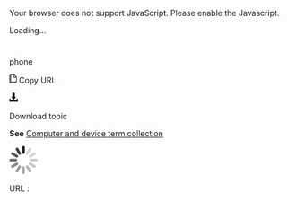 Your browser does not support JavaScript. Please enable the Javascript.

Loading...

# 

phone

![Copy URL](media/phone/Copy.png)
Copy URL

![Download](media/phone/Download.png)

Download topic

**See** [Computer and device term collection](https://worldready.cloudapp.net/Styleguide/Read?id=2700&topicid=26597)

![In progress](media/phone/activity-large.gif)

URL :
